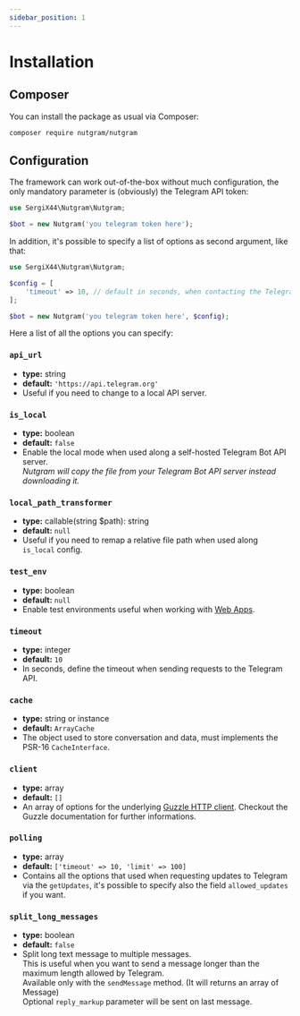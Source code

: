 ```yaml
---
sidebar_position: 1
---
```


# Installation

## Composer

You can install the package as usual via Composer:

```bash
composer require nutgram/nutgram
```

## Configuration

The framework can work out-of-the-box without much configuration, the only mandatory parameter is (obviously) the
Telegram API token:

```php
use SergiX44\Nutgram\Nutgram;

$bot = new Nutgram('you telegram token here');
```

In addition, it's possible to specify a list of options as second argument, like that:

```php
use SergiX44\Nutgram\Nutgram;

$config = [
    'timeout' => 10, // default in seconds, when contacting the Telegram API
];

$bot = new Nutgram('you telegram token here', $config);
```

Here a list of all the options you can specify:

### `api_url`

- **type:** string
- **default:** `'https://api.telegram.org'`
- Useful if you need to change to a local API server.

### `is_local`

- **type:** boolean
- **default:** `false`
- Enable the local mode when used along a self-hosted Telegram Bot API server.<br/>
_Nutgram will copy the file from your Telegram Bot API server instead downloading it._

### `local_path_transformer`

- **type:** callable(string $path): string
- **default:** `null`
- Useful if you need to remap a relative file path when used along `is_local` config.

### `test_env`

- **type:** boolean
- **default:** `null`
- Enable test environments useful when working with [Web Apps](https://core.telegram.org/bots/webapps#testing-web-apps).

### `timeout`

- **type:** integer
- **default:** `10`
- In seconds, define the timeout when sending requests to the Telegram API.

### `cache`

- **type:** string or instance
- **default:** `ArrayCache`
- The object used to store conversation and data, must implements the PSR-16 `CacheInterface`.

### `client`

- **type:** array
- **default:** `[]`
- An array of options for the underlying [Guzzle HTTP client](https://docs.guzzlephp.org/en/stable/quickstart.html).
  Checkout the Guzzle documentation for further informations.

### `polling`

- **type:** array
- **default:** `['timeout' => 10, 'limit' => 100]`
- Contains all the options that used when requesting updates to Telegram via the `getUpdates`, it's possible to specify
  also the field `allowed_updates` if you want.

### `split_long_messages`

- **type:** boolean
- **default:** `false`
- Split long text message to multiple messages.<br/>
This is useful when you want to send a message longer than the maximum length allowed by Telegram.<br/>
Available only with the `sendMessage` method. (It will returns an array of Message)<br/>
Optional `reply_markup` parameter will be sent on last message.